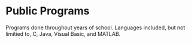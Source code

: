 Public Programs
===============

Programs done throughout years of school. Languages included, but not limitied to, C, Java, Visual Basic, and MATLAB.
